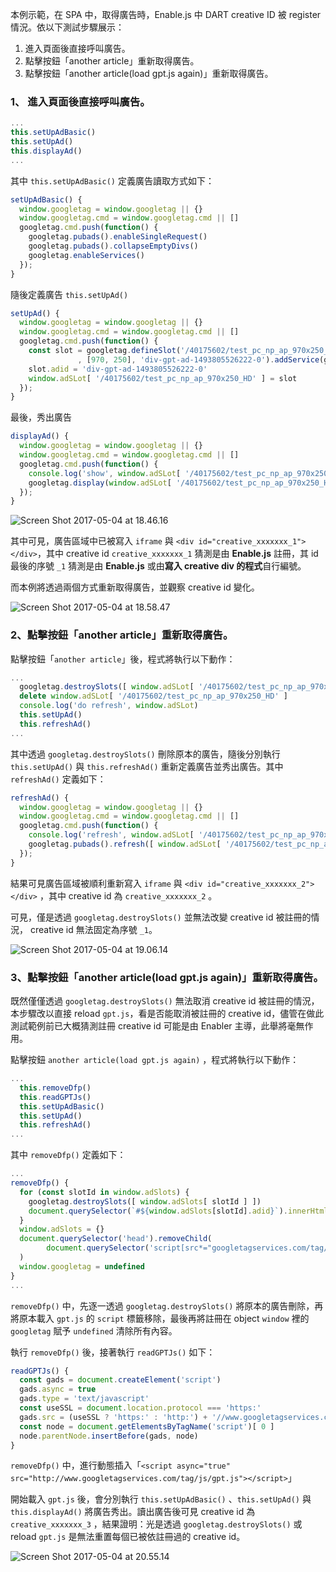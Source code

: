 本例示範，在 SPA 中，取得廣告時，Enable.js 中 DART creative ID 被 register 情況。依以下測試步驟展示：

1. 進入頁面後直接呼叫廣告。
2. 點擊按鈕「another article」重新取得廣告。
3. 點擊按鈕「another article(load gpt.js again)」重新取得廣告。



### 1、 進入頁面後直接呼叫廣告。

```javascript
...
this.setUpAdBasic()
this.setUpAd()
this.displayAd()
...
```

其中 `this.setUpAdBasic()` 定義廣告讀取方式如下：

```javascript
setUpAdBasic() {
  window.googletag = window.googletag || {}
  window.googletag.cmd = window.googletag.cmd || []
  googletag.cmd.push(function() {
    googletag.pubads().enableSingleRequest()
    googletag.pubads().collapseEmptyDivs()
    googletag.enableServices()
  });
}
```

隨後定義廣告 `this.setUpAd()`

```javascript
setUpAd() {
  window.googletag = window.googletag || {}
  window.googletag.cmd = window.googletag.cmd || []
  googletag.cmd.push(function() {
    const slot = googletag.defineSlot('/40175602/test_pc_np_ap_970x250_HD'
               , [970, 250], 'div-gpt-ad-1493805526222-0').addService(googletag.pubads())
    slot.adid = 'div-gpt-ad-1493805526222-0'
    window.adSLot[ '/40175602/test_pc_np_ap_970x250_HD' ] = slot
  });
}
```

最後，秀出廣告

```javascript
displayAd() {
  window.googletag = window.googletag || {}
  window.googletag.cmd = window.googletag.cmd || []    
  googletag.cmd.push(function() { 
    console.log('show', window.adSLot[ '/40175602/test_pc_np_ap_970x250_HD' ].adid)
    googletag.display(window.adSLot[ '/40175602/test_pc_np_ap_970x250_HD' ].adid); 
  });
}
```

![Screen Shot 2017-05-04 at 18.46.16](https://chiangkeith.github.io/dfp-demo/img/18.46.16.png)

其中可見，廣告區域中已被寫入 `iframe` 與 `<div id="creative_xxxxxxx_1"></div>`，其中 creative id `creative_xxxxxxx_1` 猜測是由 **Enable.js** 註冊，其 id 最後的序號 `_1` 猜測是由 **Enable.js** 或由**寫入 creative div 的程式**自行編號。

而本例將透過兩個方式重新取得廣告，並觀察 creative id 變化。

![Screen Shot 2017-05-04 at 18.58.47](https://chiangkeith.github.io/dfp-demo/img/18.58.47.png)



### 2、點擊按鈕「another article」重新取得廣告。

點擊按鈕「`another article`」後，程式將執行以下動作：

```javascript
...
  googletag.destroySlots([ window.adSLot[ '/40175602/test_pc_np_ap_970x250_HD' ] ])
  delete window.adSLot[ '/40175602/test_pc_np_ap_970x250_HD' ]
  console.log('do refresh', window.adSLot)
  this.setUpAd()
  this.refreshAd()
...
```

其中透過 `googletag.destroySlots()` 刪除原本的廣告，隨後分別執行 `this.setUpAd()` 與 `this.refreshAd()` 重新定義廣告並秀出廣告。其中 `refreshAd()` 定義如下：

```javascript
refreshAd() {
  window.googletag = window.googletag || {}
  window.googletag.cmd = window.googletag.cmd || []    
  googletag.cmd.push(function() { 
    console.log('refresh', window.adSLot[ '/40175602/test_pc_np_ap_970x250_HD' ].adid)
    googletag.pubads().refresh([ window.adSLot[ '/40175602/test_pc_np_ap_970x250_HD' ] ]); 
  });
}
```



結果可見廣告區域被順利重新寫入  `iframe` 與 `<div id="creative_xxxxxxx_2"></div>` ，其中 creative id 為 `creative_xxxxxxx_2` 。

可見，僅是透過 `googletag.destroySlots()` 並無法改變 creative id 被註冊的情況， creative id 無法固定為序號 `_1`。

![Screen Shot 2017-05-04 at 19.06.14](https://chiangkeith.github.io/dfp-demo/img/19.06.14.png)

### 3、點擊按鈕「another article(load gpt.js again)」重新取得廣告。

既然僅僅透過 `googletag.destroySlots()` 無法取消 creative id 被註冊的情況，本步驟改以直接 reload `gpt.js`，看是否能取消被註冊的 creative id，儘管在做此測試範例前已大概猜測註冊 creative id 可能是由 Enabler 主導，此舉將毫無作用。

點擊按鈕 `another article(load gpt.js again)` ，程式將執行以下動作：

```javascript
...
  this.removeDfp()
  this.readGPTJs()
  this.setUpAdBasic()
  this.setUpAd()
  this.refreshAd()
...
```

其中 `removeDfp()` 定義如下：

```javascript
...
removeDfp() {
  for (const slotId in window.adSlots) {
    googletag.destroySlots([ window.adSlots[ slotId ] ])
    document.querySelector(`#${window.adSlots[slotId].adid}`).innerHtml = ''
  }
  window.adSlots = {}
  document.querySelector('head').removeChild(
  		document.querySelector('script[src*="googletagservices.com/tag/js/gpt.js"]')
  )
  window.googletag = undefined
}
...
```

`removeDfp()` 中，先逐一透過 `googletag.destroySlots()` 將原本的廣告刪除，再將原本載入 `gpt.js` 的 `script` 標籤移除，最後再將註冊在 object `window` 裡的 `googletag` 賦予 `undefined` 清除所有內容。

執行 `removeDfp()` 後，接著執行 `readGPTJs()` 如下：

```javascript
readGPTJs() {
  const gads = document.createElement('script')
  gads.async = true
  gads.type = 'text/javascript'
  const useSSL = document.location.protocol === 'https:'
  gads.src = (useSSL ? 'https:' : 'http:') + '//www.googletagservices.com/tag/js/gpt.js'
  const node = document.getElementsByTagName('script')[ 0 ]
  node.parentNode.insertBefore(gads, node)
}
```

`removeDfp()` 中，進行動態插入「`<script async="true" src="http://www.googletagservices.com/tag/js/gpt.js"></script>`」

開始載入 `gpt.js` 後，會分別執行 `this.setUpAdBasic()` 、`this.setUpAd()` 與 `this.displayAd()` 將廣告秀出。讀出廣告後可見 creative id 為 `creative_xxxxxxx_3` ，結果證明：光是透過 `googletag.destroySlots()` 或 reload `gpt.js` 是無法重置每個已被依註冊過的 creative id。

![Screen Shot 2017-05-04 at 20.55.14](https://chiangkeith.github.io/dfp-demo/img/20.55.14.png)


